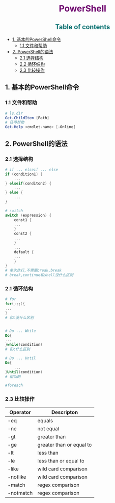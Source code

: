 [comment1]: id "rgb(44,44,110)四级标题"
[comment2]: id "rgb(110,110,0)三级标题"
[comment3]: id "rgb(0,110,110)二级标题"
[comment4]: id "rgb(110,0,110)一级标题"

<h1 align="center"><span style="color: rgb(110,0,110)">PowerShell</span></h1>

<h2 align="center"><span style="color:rgb(0,110,110)">Table of contents</span></h2>

* [1. 基本的PowerShell命令](#1-基本的powershell命令)
    * [1.1 文件和帮助](#11-文件和帮助)
* [2. PowerShell的语法](2-powershell的语法)
    * [2.1 选择结构](#21-选择结构)
    * [2.2 循环结构](#22-循环结构)
    * [2.3 比较操作](#23-比较操作)

## 1. 基本的PowerShell命令

### 1.1 文件和帮助

``` powershell
# ls,dir
Get-ChildItem [Path]
# 获得帮助
Get-Help <cmdlet-name> [-Online]
```

## 2. PowerShell的语法

### 2.1 选择结构

``` powershell
# if ... elseif ... else
if (condition1) {
	...
} elseif(conditon2) {
	...
} else {
	...
}

# switch
switch (expression) {
    const1 {
    ...
    }
    const2 {
    ...
    }
    ...
    default {
    ...
    }
}
# 单次执行,不需要break,break
# break,continue和shell没什么区别
```

### 2.1 循环结构

``` powershell
# for
for(;;;){
...
}
# 和c没什么区别


# Do ... While
Do{
...
}while(condition)
# 和c什么区别

# Do ... Until
Do{
	...
}Until(condition)
# 相似的

#foreach
```

### 2.3 比较操作

|Operator|Descripton|
|--------|----------|
|-eq|equals|
|-ne|not equal|
|-gt|greater than|
|-ge|greater than or equal to|
|-lt|less than|
|-le|less than or equal to|
|-like|wild card comparison|
|-notlike|wild card comparison|
|-match|regex comparison|
|-notmatch|regex comparison|
